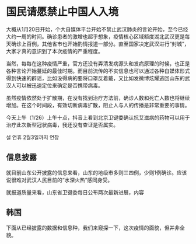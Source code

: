 
# 国民请愿禁止中国人入境

大概从1月20日开始，个大自媒体平台开始不禁止武汉肺炎的言论开始，至今已经大约一周的时间。确诊患者的激增也超乎想象，疫情核心区域额度湖北武汉更是每天确诊上百例，其他省市也开始酌情报道一部分。直至国家决定武汉进行“封城”，大家才真的意识到了本次疫情的严重程度。

当然，每每在这种疫情严重，官方还没有弄清发病源头和发病原理的时候，也正是各种言论开始蔓延的最佳时期。而目前流传的不实信息也可以通过各种自媒体形式得到快速的辟谣，比如没得病的要将口罩反着戴，又比如发微博炫耀逃回山东的武汉人可以被迅速定位来确定是否携带病毒。

虽然疫情依然处于扩散期，在没有找到治疗方法前，确诊人数和死亡人数也将继续增加。在这个时间段，有效切断病毒扩散，阻止人与人的传播是非常重要的事情。

今天上午（1/26）上午十点，抖音上看到北京卫键委确认抗艾滋病的药物可以用于治疗此次新型冠状病毒，我还没有查证是否属实。

설 연휴 2월3일까지 연장

## 信息披露

就目前山东公开披露的信息来看，山东的地级市多则三四例，少则1例确诊。应该说很难对武汉人民目前的“水深火热”感同身受。

就报道质量来看，山东省卫键委每日公布两次最新进展，内容


## 韩国
下面从已经披露的数据和信息种，我们来窥探一下，这次疫情的面貌，但并非全貌。


